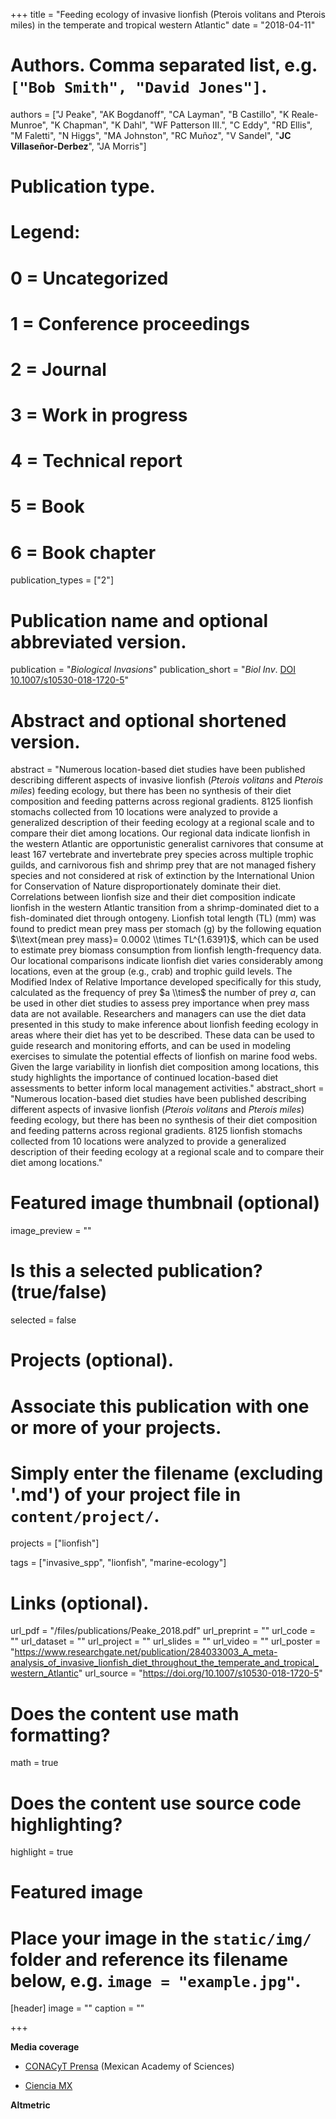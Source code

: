 +++
title = "Feeding ecology of invasive lionfish (Pterois volitans and Pterois miles) in the temperate and tropical western Atlantic"
date = "2018-04-11"

# Authors. Comma separated list, e.g. `["Bob Smith", "David Jones"]`.
authors = ["J Peake", "AK Bogdanoff", "CA Layman", "B Castillo", "K Reale-Munroe", "K Chapman", "K Dahl", "WF Patterson III.", "C Eddy", "RD Ellis", "M Faletti", "N Higgs", "MA Johnston", "RC Muñoz", "V Sandel", "**JC Villaseñor-Derbez**", "JA Morris"]

# Publication type.
# Legend:
# 0 = Uncategorized
# 1 = Conference proceedings
# 2 = Journal
# 3 = Work in progress
# 4 = Technical report
# 5 = Book
# 6 = Book chapter
publication_types = ["2"]

# Publication name and optional abbreviated version.
publication = "*Biological Invasions*"
publication_short = "*Biol Inv*. [DOI 10.1007/s10530-018-1720-5](https://doi.org/10.1007/s10530-018-1720-5)"

# Abstract and optional shortened version.
abstract = "Numerous location-based diet studies have been published describing different aspects of invasive lionfish (*Pterois volitans* and *Pterois miles*) feeding ecology, but there has been no synthesis of their diet composition and feeding patterns across regional gradients. 8125 lionfish stomachs collected from 10 locations were analyzed to provide a generalized description of their feeding ecology at a regional scale and to compare their diet among locations. Our regional data indicate lionfish in the western Atlantic are opportunistic generalist carnivores that consume at least 167 vertebrate and invertebrate prey species across multiple trophic guilds, and carnivorous fish and shrimp prey that are not managed fishery species and not considered at risk of extinction by the International Union for Conservation of Nature disproportionately dominate their diet. Correlations between lionfish size and their diet composition indicate lionfish in the western Atlantic transition from a shrimp-dominated diet to a fish-dominated diet through ontogeny. Lionfish total length (TL) (mm) was found to predict mean prey mass per stomach (g) by the following equation $\\text{mean prey mass}= 0.0002 \\times TL^{1.6391}$, which can be used to estimate prey biomass consumption from lionfish length-frequency data. Our locational comparisons indicate lionfish diet varies considerably among locations, even at the group (e.g., crab) and trophic guild levels. The Modified Index of Relative Importance developed specifically for this study, calculated as the frequency of prey $a \\times$ the number of prey $a$, can be used in other diet studies to assess prey importance when prey mass data are not available. Researchers and managers can use the diet data presented in this study to make inference about lionfish feeding ecology in areas where their diet has yet to be described. These data can be used to guide research and monitoring efforts, and can be used in modeling exercises to simulate the potential effects of lionfish on marine food webs. Given the large variability in lionfish diet composition among locations, this study highlights the importance of continued location-based diet assessments to better inform local management activities."
abstract_short = "Numerous location-based diet studies have been published describing different aspects of invasive lionfish (*Pterois volitans* and *Pterois miles*) feeding ecology, but there has been no synthesis of their diet composition and feeding patterns across regional gradients. 8125 lionfish stomachs collected from 10 locations were analyzed to provide a generalized description of their feeding ecology at a regional scale and to compare their diet among locations."

# Featured image thumbnail (optional)
image_preview = ""

# Is this a selected publication? (true/false)
selected = false

# Projects (optional).
#   Associate this publication with one or more of your projects.
#   Simply enter the filename (excluding '.md') of your project file in `content/project/`.
projects = ["lionfish"]

tags = ["invasive_spp", "lionfish", "marine-ecology"]

# Links (optional).
url_pdf = "/files/publications/Peake_2018.pdf"
url_preprint = ""
url_code = ""
url_dataset = ""
url_project = ""
url_slides = ""
url_video = ""
url_poster = "https://www.researchgate.net/publication/284033003_A_meta-analysis_of_invasive_lionfish_diet_throughout_the_temperate_and_tropical_western_Atlantic"
url_source = "https://doi.org/10.1007/s10530-018-1720-5"

# Does the content use math formatting?
math = true

# Does the content use source code highlighting?
highlight = true

# Featured image
# Place your image in the `static/img/` folder and reference its filename below, e.g. `image = "example.jpg"`.
[header]
image = ""
caption = ""

+++

**Media coverage**

- [CONACyT Prensa](http://www.conacytprensa.mx/index.php/ciencia/mundo-vivo/21795-lionfish-pez-leon-atlantico) (Mexican Academy of Sciences)

- [Ciencia MX](http://www.cienciamx.com/index.php/ciencia/mundo-vivo/21795-lionfish-pez-leon-atlantico)

**Altmetric**

<script type="text/javascript" src="https://d1bxh8uas1mnw7.cloudfront.net/assets/embed.js"></script><div class="altmetric-embed" data-badge-type="donut" data-altmetric-id="36454318" />
